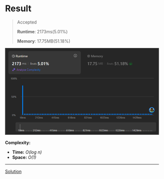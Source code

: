 # Result

> Accepted
>
> **Runtime**: 2173ms(5.01%)
>
> **Memory**: 17.75MB(51.18%)


![Result Image](result.png)


**Complexity:**

- **Time:** *O(log n)*
- **Space:** *O(1)*


---

[Solution](https://leetcode.com/problems/sqrtx/solutions/3706594/easy-explained-solution-beats-100/)